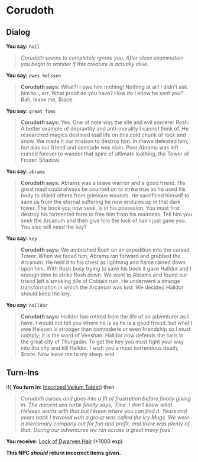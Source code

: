 # Corudoth
## Dialog

**You say:** `hail`



>*Corudoth seems to completely ignore you. After close examination you begin to wonder if this creature is actually alive.*

**You say:** `owes helssen`



>**Corudoth says:** What?! I owe him nothing! Nothing at all! I didn't ask him to.., err. What proof do you have? How do I know he sent you? Bah, leave me, $race.

**You say:** `great foes`



>**Corudoth says:** Yes. One of note was the vile and evil sorcerer Rosh. A better example of depravtity and anti-morality I cannot think of. He researched magics destined toall life on this cold chunk of rock and snow. We made it our mission to destroy him. In thewe defeated him, but alas our friend and comrade was slain. Poor Abrams was left cursed forever to wander that spire of ultimate loathing, the Tower of Frozen Shadow.

**You say:** `abrams`



>**Corudoth says:** Abrams was a brave warrior and a good friend. His great maul could always be counted on to strike true as he used his body to shield others from grievous wounds. He sacrificed himself to save us from the eternal suffering he now endures up in that dark tower. The book you now seek, is in his possesion. You must first destroy his tormented form to free him from his madness. Tell him you seek the Arcanum and then give him the lock of hair I just gave you. You also will need the key?

**You say:** `key`



>**Corudoth says:** We ambushed Rosh on an expedition into the cursed Tower.  When we faced him, Abrams ran forward and grabbed the Arcanum. He held it to his chest as lightning and flame rained down upon him. With Rosh busy trying to save his book it gave Halldor and I enough time to strike Rosh down. We went to Abrams and found our friend left a smoking pile of Coldain ruin. He underwent a strange transformation in which the Arcanum was lost. We decided Halldor should keep the key.

**You say:** `halldor`



>**Corudoth says:** Halldor has retired from the life of an adventurer as I have. I would not tell you where he is as he is a good friend, but what I owe Helssen is stronger than comraderie or even friendship so I must comply; it is the word of Veeshan. Halldor now defends the halls in the great city of Thurgadin. To get the key you must fight your way into the city and kill Halldor. I wish you a most horrendous death, $race. Now leave me to my sleep.
end

## Turn-Ins





if( **You turn in:** [Inscribed Velium Tablet](/item/1710)) then 


>*Corudoth curses and goes into a fit of frustration before finally giving in. The ancient sea turtle finally says, 'Fine. I don't know what Helssen wants with that but I know where you can find it. Years and years back I traveled with a group was called the Icy Mugs. We were a mercenary company out for fun and profit, and there was plenty of that. During our adventures we ran across a great many foes.'*


 **You receive:**  [Lock of Dwarven Hair](/item/1711) (+1000 exp)

**This NPC *should* return incorrect items given.**
